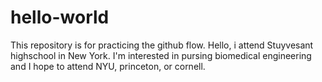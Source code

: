 # hello-world
This repository is for practicing the github flow.
Hello, i attend Stuyvesant highschool in New York. I'm interested in pursing biomedical engineering and I hope to attend NYU, princeton, or cornell.
